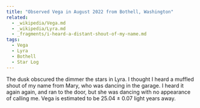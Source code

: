 ```yaml
---
title: "Observed Vega in August 2022 from Bothell, Washington"
related:
  - _wikipedia/Vega.md
  - _wikipedia/Lyra.md
  - _fragments/i-heard-a-distant-shout-of-my-name.md
tags:
  - Vega
  - Lyra
  - Bothell
  - Star Log
---
```

The dusk obscured the dimmer the stars in Lyra. I thought I heard a muffled shout of my name from Mary, who was dancing in the garage. I heard it again again, and ran to the door, but she was dancing with no appearance of calling me. Vega is estimated to be 25.04 ± 0.07 light years away.